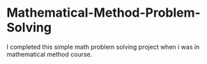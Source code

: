 # Mathematical-Method-Problem-Solving
I completed this simple math problem solving project when i was in mathematical method course.
